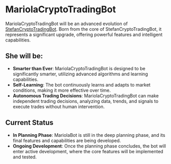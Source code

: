 # MariolaCryptoTradingBot

MariolaCryptoTradingBot will be an advanced evolution of [StefanCryptoTradingBot](https://github.com/PedroPLCode/StefanCryptoTradingBot). Born from the core of StefanCryptoTradingBot, it represents a significant upgrade, offering powerful features and intelligent capabilities. 

## She will be:
- **Smarter than Ever**: MariolaCryptoTradingBot is designed to be significantly smarter, utilizing advanced algorithms and learning capabilities.
- **Self-Learning**: The bot continuously learns and adapts to market conditions, making it more effective over time.
- **Autonomous Trading Decisions**: MariolaCryptoTradingBot can make independent trading decisions, analyzing data, trends, and signals to execute trades without human intervention.

## Current Status
- **In Planning Phase**: MariolaBot is still in the deep planning phase, and its final features and capabilities are being developed.
- **Ongoing Development**: Once the planning phase concludes, the bot will enter active development, where the core features will be implemented and tested.

